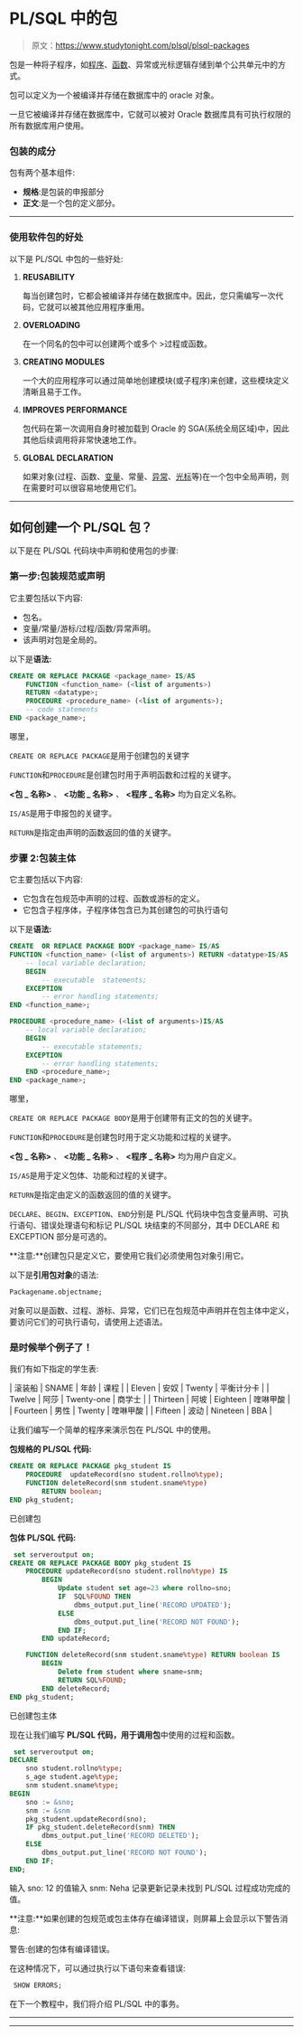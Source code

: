 # PL/SQL 中的包

> 原文：<https://www.studytonight.com/plsql/plsql-packages>

包是一种将子程序，如[程序](plsql-procedure-and-function)、[函数](plsql-procedure-and-function)、异常或光标逻辑存储到单个公共单元中的方式。

包可以定义为一个被编译并存储在数据库中的 oracle 对象。

一旦它被编译并存储在数据库中，它就可以被对 Oracle 数据库具有可执行权限的所有数据库用户使用。

### 包装的成分

包有两个基本组件:

*   **规格**:是包装的申报部分
*   **正文**:是一个包的定义部分。

* * *

### 使用软件包的好处

以下是 PL/SQL 中包的一些好处:

1.  **REUSABILITY**

    每当创建包时，它都会被编译并存储在数据库中。因此，您只需编写一次代码，它就可以被其他应用程序重用。

2.  **OVERLOADING**

    在一个同名的包中可以创建两个或多个 >过程或函数。

3.  **CREATING MODULES**

    一个大的应用程序可以通过简单地创建模块(或子程序)来创建，这些模块定义清晰且易于工作。

4.  **IMPROVES PERFORMANCE**

    包代码在第一次调用自身时被加载到 Oracle 的 SGA(系统全局区域)中，因此其他后续调用将非常快速地工作。

5.  **GLOBAL DECLARATION**

    如果对象(过程、函数、[变量](plsql-variables)、常量、[异常](plsql-exception-handling)、[光标](plsql-cursor)等)在一个包中全局声明，则在需要时可以很容易地使用它们。

* * *

## 如何创建一个 PL/SQL 包？

以下是在 PL/SQL 代码块中声明和使用包的步骤:

### 第一步:包装规范或声明

它主要包括以下内容:

*   包名。
*   变量/常量/游标/过程/函数/异常声明。
*   该声明对包是全局的。

以下是**语法:**

```sql
CREATE OR REPLACE PACKAGE <package_name> IS/AS
	FUNCTION <function_name> (<list of arguments>) 
	RETURN <datatype>;
	PROCEDURE <procedure_name> (<list of arguments>);
	-- code statements
END <package_name>; 
```

哪里，

`CREATE OR REPLACE PACKAGE`是用于创建包的关键字

`FUNCTION`和`PROCEDURE`是创建包时用于声明函数和过程的关键字。

**<包 _ 名称>** 、 **<功能 _ 名称>** 、 **<程序 _ 名称>** 均为自定义名称。

`IS/AS`是用于申报包的关键字。

`RETURN`是指定由声明的函数返回的值的关键字。

### 步骤 2:包装主体

它主要包括以下内容:

*   它包含在包规范中声明的过程、函数或游标的定义。
*   它包含子程序体，子程序体包含已为其创建包的可执行语句

以下是**语法:**

```sql
CREATE  OR REPLACE PACKAGE BODY <package_name> IS/AS
FUNCTION <function_name> (<list of arguments>) RETURN <datatype>IS/AS
	-- local variable declaration;
	BEGIN
		-- executable  statements;
	EXCEPTION
		-- error handling statements;
END <function_name>;

PROCEDURE <procedure_name> (<list of arguments>)IS/AS
	-- local variable declaration;
	BEGIN
		-- executable statements;
	EXCEPTION
		-- error handling statements;
	END <procedure_name>;
END <package_name>;
```

哪里，

`CREATE OR REPLACE PACKAGE BODY`是用于创建带有正文的包的关键字。

`FUNCTION`和`PROCEDURE`是创建包时用于定义功能和过程的关键字。

**<包 _ 名称>** 、 **<功能 _ 名称>** 、 **<程序 _ 名称>** 均为用户自定义。

`IS/AS`是用于定义包体、功能和过程的关键字。

`RETURN`是指定由定义的函数返回的值的关键字。

`DECLARE`、`BEGIN`、`EXCEPTION`、`END`分别是 PL/SQL 代码块中包含变量声明、可执行语句、错误处理语句和标记 PL/SQL 块结束的不同部分，其中 DECLARE 和 EXCEPTION 部分是可选的。

**注意:**创建包只是定义它，要使用它我们必须使用包对象引用它。

以下是**引用包对象**的语法:

```sql
Packagename.objectname;
```

对象可以是函数、过程、游标、异常，它们已在包规范中声明并在包主体中定义，要访问它们的可执行语句，请使用上述语法。

### 是时候举个例子了！

我们有如下指定的学生表:

| 滚装船 | SNAME | 年龄 | 课程 |
| Eleven | 安奴 | Twenty | 平衡计分卡 |
| Twelve | 阿莎 | Twenty-one | 商学士 |
| Thirteen | 阿坡 | Eighteen | 喹啉甲酸 |
| Fourteen | 男性 | Twenty | 喹啉甲酸 |
| Fifteen | 波动 | Nineteen | BBA |

让我们编写一个简单的程序来演示包在 PL/SQL 中的使用。

**包规格的 PL/SQL 代码:**

```sql
CREATE OR REPLACE PACKAGE pkg_student IS
	PROCEDURE  updateRecord(sno student.rollno%type);
	FUNCTION deleteRecord(snm student.sname%type)
		RETURN boolean;
END pkg_student; 
```

已创建包

**包体 PL/SQL 代码:**

```sql
 set serveroutput on;
CREATE OR REPLACE PACKAGE BODY pkg_student IS
	PROCEDURE updateRecord(sno student.rollno%type) IS
		BEGIN
			Update student set age=23 where rollno=sno;
			IF  SQL%FOUND THEN
				dbms_output.put_line('RECORD UPDATED');
			ELSE
				dbms_output.put_line('RECORD NOT FOUND');
			END IF;
		END updateRecord;

	FUNCTION deleteRecord(snm student.sname%type) RETURN boolean IS
		BEGIN
			Delete from student where sname=snm;
			RETURN SQL%FOUND;
		END deleteRecord;
END pkg_student;
```

已创建包主体

现在让我们编写 **PL/SQL 代码，用于调用包**中使用的过程和函数。

```sql
 set serveroutput on;
DECLARE
	sno student.rollno%type;
	s_age student.age%type;
	snm student.sname%type;
BEGIN
	sno := &sno;
	snm := &snm
	pkg_student.updateRecord(sno);
	IF pkg_student.deleteRecord(snm) THEN
		dbms_output.put_line('RECORD DELETED');
	ELSE
		dbms_output.put_line('RECORD NOT FOUND');
	END IF;
END;
```

输入 sno: 12 的值输入 snm: Neha 记录更新记录未找到 PL/SQL 过程成功完成的值。

**注意:**如果创建的包规范或包主体存在编译错误，则屏幕上会显示以下警告消息:

警告:创建的包体有编译错误。

在这种情况下，可以通过执行以下语句来查看错误:

```sql
 SHOW ERRORS;
```

在下一个教程中，我们将介绍 PL/SQL 中的事务。

* * *

* * *